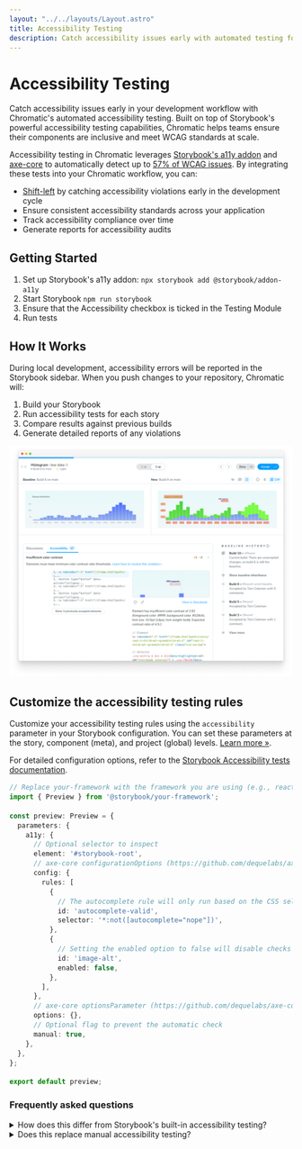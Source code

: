 ```yaml
---
layout: "../../layouts/Layout.astro"
title: Accessibility Testing
description: Catch accessibility issues early with automated testing for your components
---
```


# Accessibility Testing

Catch accessibility issues early in your development workflow with Chromatic's automated accessibility testing. Built on top of Storybook's powerful accessibility testing capabilities, Chromatic helps teams ensure their components are inclusive and meet WCAG standards at scale.

Accessibility testing in Chromatic leverages [Storybook's a11y addon](https://storybook.js.org/docs/8.5/writing-tests/accessibility-testing) and [axe-core](https://github.com/dequelabs/axe-core) to automatically detect up to [57% of WCAG issues](https://www.deque.com/blog/automated-testing-study-identifies-57-percent-of-digital-accessibility-issues/). By integrating these tests into your Chromatic workflow, you can:

- [Shift-left](https://www.ibm.com/topics/shift-left-testing) by catching accessibility violations early in the development cycle
- Ensure consistent accessibility standards across your application
- Track accessibility compliance over time
- Generate reports for accessibility audits

## Getting Started

1. Set up Storybook's a11y addon: `npx storybook add @storybook/addon-a11y`
2. Start Storybook `npm run storybook`
3. Ensure that the Accessibility checkbox is ticked in the Testing Module
4. Run tests

## How It Works

During local development, accessibility errors will be reported in the Storybook sidebar. When you push changes to your repository, Chromatic will:

1. Build your Storybook
2. Run accessibility tests for each story
3. Compare results against previous builds
4. Generate detailed reports of any violations

![Example build which demonstrates a component which has elements with insufficient color contrast](../../images/a11y-build.png)

## Customize the accessibility testing rules

Customize your accessibility testing rules using the `accessibility` parameter in your Storybook configuration. You can set these parameters at the story, component (meta), and project (global) levels. [Learn more »](docs/config-with-story-params).

For detailed configuration options, refer to the [Storybook Accessibility tests documentation](https://storybook.js.org/docs/writing-tests/accessibility-testing#configure).

```ts title=".storybook/preview.ts"
// Replace your-framework with the framework you are using (e.g., react, vue3)
import { Preview } from '@storybook/your-framework';

const preview: Preview = {
  parameters: {
    a11y: {
      // Optional selector to inspect
      element: '#storybook-root',
      // axe-core configurationOptions (https://github.com/dequelabs/axe-core/blob/develop/doc/API.md#parameters-1)
      config: {
        rules: [
          {
            // The autocomplete rule will only run based on the CSS selector provided
            id: 'autocomplete-valid',
            selector: '*:not([autocomplete="nope"])',
          },
          {
            // Setting the enabled option to false will disable checks for this particular rule on all stories.
            id: 'image-alt',
            enabled: false,
          },
        ],
      },
      // axe-core optionsParameter (https://github.com/dequelabs/axe-core/blob/develop/doc/API.md#options-parameter)
      options: {},
      // Optional flag to prevent the automatic check
      manual: true,
    },
  },
};

export default preview;
```

### Frequently asked questions

<details>
<summary>How does this differ from Storybook's built-in accessibility testing?</summary>

Chromatic builds upon Storybook's accessibility testing by providing automated testing at scale, historical tracking, and integrated reporting within your workflow.

</details>

<details>
<summary>Does this replace manual accessibility testing?</summary>

No, automated testing catches a subset of accessibility issues. Manual testing is still recommended for comprehensive accessibility compliance.

</details>
